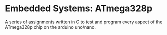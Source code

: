 # Embedded Systems: ATmega328p

A series of assignments written in C to test and program every aspect of the ATmega328p chip on the arduino uno/nano.